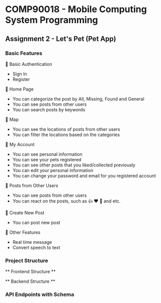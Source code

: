 # COMP90018 - Mobile Computing System Programming
## Assignment 2 - Let's Pet (Pet App)
### Basic Features 
:gem: Basic Authentication

- Sign In
- Register

:gem: Home Page

- You can categorize the post by All, Missing, Found and General
- You can see posts from other users
- You can search posts by keywords

:gem: Map

- You can see the locations of posts from other users
- You can filter the locations based on the categories

:gem:  My Account

- You can see personal information
- You can see your pets registered
- You can see other posts that you liked/collected previously
- You can edit your personal information
- You can change your password and email for you registered account

:gem:  Posts from Other Users

- You can see posts from other users
- You can react on the posts, such as :thumbsup: :heart: :100: and etc.

:gem:  Create New Post
- You can post new post

:gem: Other Features

- Real time message
- Convert speech to text

### Project Structure
** Frontend Structure **

** Backend Structure **

### API Endpoints with Schema


	
